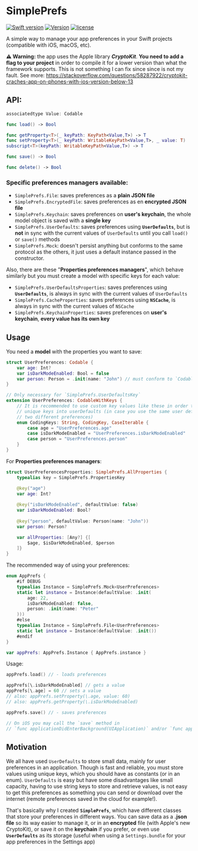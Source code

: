 # SimplePrefs

[![Swift version](https://img.shields.io/badge/Swift-5.1-orange.svg)](https://swift.org/download)
[![Version](https://img.shields.io/badge/version-2.1-green.svg)](https://github.com/illescasDaniel/Questions/releases)
[![license](https://img.shields.io/github/license/mashape/apistatus.svg)](https://github.com/illescasDaniel/SimplePrefs/blob/master/LICENSE)

A simple way to manage your app preferences in your Swift projects (compatible with iOS, macOS, etc).

**⚠️ Warning:** the app uses the Apple library ***CryptoKit***. **You need to add a flag to your project** in order to compile it for a lower version than what the framework supports.
This is not something I can fix since since is not my fault. See more: https://stackoverflow.com/questions/58287922/cryptokit-craches-app-on-phones-with-ios-version-below-13

## API:
```swift
associatedtype Value: Codable

func load() -> Bool

func getProperty<T>(_ keyPath: KeyPath<Value,T>) -> T
func setProperty<T>(_ keyPath: WritableKeyPath<Value,T>, _ value: T)
subscript<T>(keyPath: WritableKeyPath<Value,T>) -> T

func save() -> Bool

func delete() -> Bool
```

### Specific **preferences managers** available:
- `SimplePrefs.File`: saves preferences as a **plain JSON file**
- `SimplePrefs.EncryptedFile`: saves preferences as en **encrypted JSON file**
- `SimplePrefs.Keychain`: saves preferences on **user's keychain**, the whole model object is saved with a **single key**
- `SimplePrefs.UserDefaults`: saves preferences using **`UserDefaults`**, but is **not** in sync with the current values of `UserDefaults` until you call `load()` or `save()` methods  
- `SimplePrefs.Mock`: doesn't persist anything but conforms to the same protocol as the others, it just uses a default instance passed in the constructor.

Also, there are these "**Properties preferences managers**", which behave similarly but you must create a model with specific keys for each value:
- `SimplePrefs.UserDefaultsProperties`: saves preferences using **`UserDefaults`**, is always in sync with the current values of `UserDefaults`
- `SimplePrefs.CacheProperties`: saves preferences using **`NSCache`**, is always in sync with the current values of `NSCache`
- `SimplePrefs.KeychainProperties`: saves preferences on **user's keychain**, **every value has its own key**

## Usage

You need a **model** with the properties you want to save:
```swift
struct UserPreferences: Codable {
    var age: Int?
    var isDarkModeEnabled: Bool = false
    var person: Person = .init(name: "John") // must conform to `Codable`
}

// Only necessary for `SimplePrefs.UserDefaultsKey`
extension UserPreferences: CodableWithKeys {
    // It is recommended to use custom key values like these in order to save
    // unique keys into userDefaults (in case you use the same user defaults suite for
    // two different preferences)
    enum CodingKeys: String, CodingKey, CaseIterable {
        case age = "UserPreferences.age"
        case isDarkModeEnabled = "UserPreferences.isDarkModeEnabled"
        case person = "UserPreferences.person"
    }
}
```
For **Properties preferences managers**:
```swift
struct UserPreferencesProperties: SimplePrefs.AllProperties {
	typealias key = SimplePrefs.PropertiesKey

	@key("age")
	var age: Int?
	
	@key("isDarkModeEnabled", defaultValue: false)
	var isDarkModeEnabled: Bool?
	
	@key("person", defaultValue: Person(name: "John"))
	var person: Person?

	var allProperties: [Any?] {[
		$age, $isDarkModeEnabled, $person
	]}
}
```

The recommended way of using your preferences:
```swift
enum AppPrefs {
    #if DEBUG
    typealias Instance = SimplePrefs.Mock<UserPreferences>
    static let instance = Instance(defaultValue: .init(
        age: 22,
        isDarkModeEnabled: false,
        person: .init(name: "Peter"
    )))
    #else
    typealias Instance = SimplePrefs.File<UserPreferences>
    static let instance = Instance(defaultValue: .init())
    #endif
}

var appPrefs: AppPrefs.Instance { AppPrefs.instance }
```

Usage:
```swift
appPrefs.load() // - loads preferences

appPrefs[\.isDarkModeEnabled] // gets a value
appPrefs[\.age] = 60 // sets a value
// also: appPrefs.setProperty(\.age, value: 60)
// also: appPrefs.getProperty(\.isDarkModeEnabled)

appPrefs.save() // - saves preferences

// On iOS you may call the `save` method in
// `func applicationDidEnterBackground(UIApplication)` and/or `func applicationWillTerminate(UIApplication)`.
```

## Motivation

We all have used `UserDefaults` to store small data, mainly for user preferences in an application. Though is fast and reliable, you must store values using unique keys, which you should have as constants (or in an enum).
`UserDefaults` is easy but have some disadvantages like small capacity, having to use string keys to store and retrieve values, is not easy to get this preferences as something you can send or download over the internet (remote preferences saved in the cloud for example!).

That's basically why I created **`SimplePrefs`**, which have different classes that store your preferences in different ways.
You can save data as a **.json file** so its way easier to manage it, or in an **encrypted** file (with Apple's new CryptoKit), or save it on the **keychain** if you prefer, or even use **`UserDefaults`** as its storage (useful when using a `Settings.bundle` for your app preferences in the Settings app)
